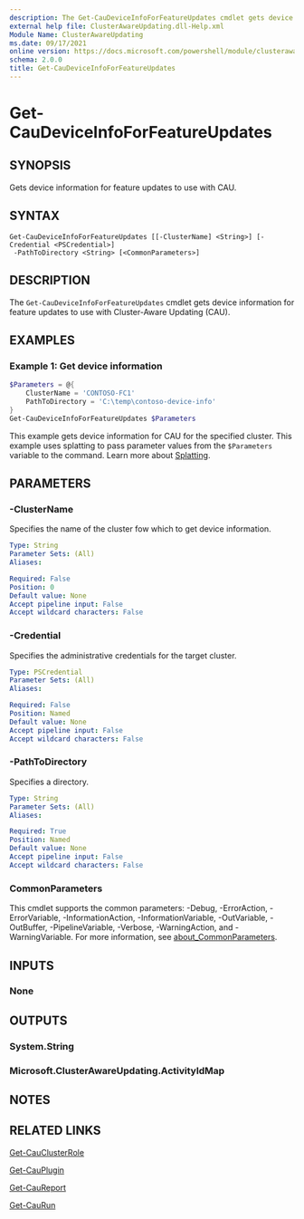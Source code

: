 ```yaml
---
description: The Get-CauDeviceInfoForFeatureUpdates cmdlet gets device information for feature updates to use with Cluster-Aware Updating (CAU).
external help file: ClusterAwareUpdating.dll-Help.xml
Module Name: ClusterAwareUpdating
ms.date: 09/17/2021
online version: https://docs.microsoft.com/powershell/module/clusterawareupdating/get-caudeviceinfoforfeatureupdates?view=windowsserver2022-ps&wt.mc_id=ps-gethelp
schema: 2.0.0
title: Get-CauDeviceInfoForFeatureUpdates
---
```


# Get-CauDeviceInfoForFeatureUpdates

## SYNOPSIS
Gets device information for feature updates to use with CAU.

## SYNTAX

```
Get-CauDeviceInfoForFeatureUpdates [[-ClusterName] <String>] [-Credential <PSCredential>]
 -PathToDirectory <String> [<CommonParameters>]
```

## DESCRIPTION

The `Get-CauDeviceInfoForFeatureUpdates` cmdlet gets device information for feature updates to use
with Cluster-Aware Updating (CAU).

## EXAMPLES

### Example 1: Get device information

```powershell
$Parameters = @{
    ClusterName = 'CONTOSO-FC1'
    PathToDirectory = 'C:\temp\contoso-device-info'
}
Get-CauDeviceInfoForFeatureUpdates $Parameters
```

This example gets device information for CAU for the specified cluster. This example uses
splatting to pass parameter values from the `$Parameters` variable to the command. Learn more about
[Splatting](/powershell/module/microsoft.powershell.core/about/about_splatting).

## PARAMETERS

### -ClusterName

Specifies the name of the cluster fow which to get device information.

```yaml
Type: String
Parameter Sets: (All)
Aliases:

Required: False
Position: 0
Default value: None
Accept pipeline input: False
Accept wildcard characters: False
```

### -Credential

Specifies the administrative credentials for the target cluster.

```yaml
Type: PSCredential
Parameter Sets: (All)
Aliases:

Required: False
Position: Named
Default value: None
Accept pipeline input: False
Accept wildcard characters: False
```

### -PathToDirectory

Specifies a directory.

```yaml
Type: String
Parameter Sets: (All)
Aliases:

Required: True
Position: Named
Default value: None
Accept pipeline input: False
Accept wildcard characters: False
```

### CommonParameters

This cmdlet supports the common parameters: -Debug, -ErrorAction, -ErrorVariable,
-InformationAction, -InformationVariable, -OutVariable, -OutBuffer, -PipelineVariable, -Verbose,
-WarningAction, and -WarningVariable. For more information, see
[about_CommonParameters](/powershell/module/microsoft.powershell.core/about/about_commonparameters).

## INPUTS

### None

## OUTPUTS

### System.String

### Microsoft.ClusterAwareUpdating.ActivityIdMap

## NOTES

## RELATED LINKS

[Get-CauClusterRole](get-cauclusterrole.md)

[Get-CauPlugin](get-cauplugin.md)

[Get-CauReport](get-caureport.md)

[Get-CauRun](get-caurun.md)
